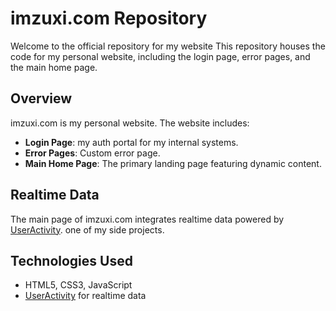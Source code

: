 # imzuxi.com Repository

Welcome to the official repository for my website This repository houses the code for my personal website, including the login page, error pages, and the main home page. 

## Overview

imzuxi.com is my personal website. The website includes:

- **Login Page**: my auth portal for my internal systems.
- **Error Pages**: Custom error page.
- **Main Home Page**: The primary landing page featuring dynamic content.

## Realtime Data

The main page of imzuxi.com integrates realtime data powered by [UserActivity](https://github.com/imZuxi/UserActivity). one of my side projects.

## Technologies Used

- HTML5, CSS3, JavaScript
- [UserActivity](https://github.com/imZuxi/UserActivity) for realtime data
